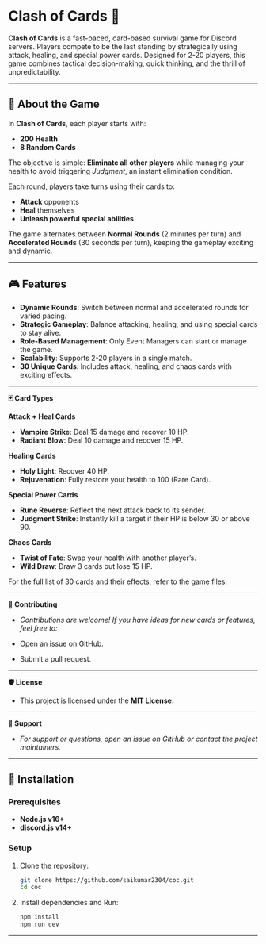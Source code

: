 # Clash of Cards 🎴

**Clash of Cards** is a fast-paced, card-based survival game for Discord servers. Players compete to be the last standing by strategically using attack, healing, and special power cards. Designed for 2-20 players, this game combines tactical decision-making, quick thinking, and the thrill of unpredictability.

---

## 📖 About the Game

In **Clash of Cards**, each player starts with:
- **200 Health**
- **8 Random Cards**

The objective is simple: **Eliminate all other players** while managing your health to avoid triggering *Judgment*, an instant elimination condition. 

Each round, players take turns using their cards to:
- **Attack** opponents
- **Heal** themselves
- **Unleash powerful special abilities**

The game alternates between **Normal Rounds** (2 minutes per turn) and **Accelerated Rounds** (30 seconds per turn), keeping the gameplay exciting and dynamic.

---

## 🎮 Features

- **Dynamic Rounds**: Switch between normal and accelerated rounds for varied pacing.
- **Strategic Gameplay**: Balance attacking, healing, and using special cards to stay alive.
- **Role-Based Management**: Only Event Managers can start or manage the game.
- **Scalability**: Supports 2-20 players in a single match.
- **30 Unique Cards**: Includes attack, healing, and chaos cards with exciting effects.

---

**🃏 Card Types**

**Attack + Heal Cards**

- **Vampire Strike**: Deal 15 damage and recover 10 HP.
- **Radiant Blow**: Deal 10 damage and recover 15 HP.

**Healing Cards**
- **Holy Light**: Recover 40 HP.
- **Rejuvenation**: Fully restore your health to 100 (Rare Card).

**Special Power Cards**
- **Rune Reverse**: Reflect the next attack back to its sender.
- **Judgment Strike**: Instantly kill a target if their HP is below 30 or above 90.

**Chaos Cards**
- **Twist of Fate**: Swap your health with another player’s.
- **Wild Draw**: Draw 3 cards but lose 15 HP.


For the full list of 30 cards and their effects, refer to the game files.

---

**🤝 Contributing**

- *Contributions are welcome! If you have ideas for new cards or features, feel free to:*

- Open an issue on GitHub.
- Submit a pull request.

---

**🛡️ License**

- This project is licensed under the **MIT License.**

---

**💬 Support**

- *For support or questions, open an issue on GitHub or contact the project maintainers.*


---



## 📂 Installation

### Prerequisites
- **Node.js v16+**
- **discord.js v14+**

### Setup
1. Clone the repository:
   ```bash
   git clone https://github.com/saikumar2304/coc.git
   cd coc

2. Install dependencies and Run:
   ```bash
   npm install
   npm run dev  

---
